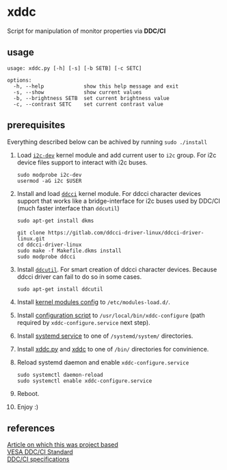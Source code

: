 # xddc

Script for manipulation of monitor properties via **DDC/CI**

## usage

```
usage: xddc.py [-h] [-s] [-b SETB] [-c SETC]

options:
  -h, --help             show this help message and exit
  -s, --show             show current values
  -b, --brightness SETB  set current brightness value
  -c, --contrast SETC    set current contrast value
```

## prerequisites

Everything described below can be achived by running `sudo ./install`

1. Load [`i2c-dev`](https://wiki.archlinux.org/title/I2C) kernel module and add current user to `i2c` group. For i2c device files support to interact with i2c buses.

    ```
    sudo modprobe i2c-dev
    usermod -aG i2c $USER
    ```

2. Install and load [`ddcci`](https://gitlab.com/ddcci-driver-linux/ddcci-driver-linux) kernel module. For ddcci character devices support that works like a bridge-interface for i2c buses used by DDC/CI (much faster interface than `ddcutil`)

    ```
    sudo apt-get install dkms

    git clone https://gitlab.com/ddcci-driver-linux/ddcci-driver-linux.git
    cd ddcci-driver-linux
    sudo make -f Makefile.dkms install
    sudo modprobe ddcci
    ```
3. Install [`ddcutil`](https://github.com/rockowitz/ddcutil). For smart creation of ddcci character devices. Because ddcci driver can fail to do so in some cases.

    ```
    sudo apt-get install ddcutil
    ```

4. Install [kernel modules config](xddc-fs-overlay/etc/modules-load.d/xddc.conf) to `/etc/modules-load.d/`.

5. Install [configuration script](xddc-fs-overlay/usr/local/bin/xddc-configure) to `/usr/local/bin/xddc-configure` (path required by `xddc-configure.service` next step).

6. Install [systemd service](xddc-fs-overlay/usr/local/lib/systemd/system/xddc-configure.service) to one of `/systemd/system/` directories.

7. Install [xddc.py](xddc-fs-overlay/usr/local/bin/xddc.py) and [xddc](xddc-fs-overlay/usr/local/bin/xddc) to one of `/bin/` directories for convinience.

8. Reload systemd daemon and enable `xddc-configure.service`

    ```
    sudo systemctl daemon-reload
    sudo systemctl enable xddc-configure.service
    ```

9. Reboot.

10. Enjoy :)

## references

[Article on which this was project based](https://toxblh.com/linux-upravliaiem-iarkostiu-monitora-s-poddierzhkoi-ddc-protokola/)\
[VESA DDC/CI Standard](https://glenwing.github.io/docs/VESA-DDCCI-1.1.pdf)\
[DDC/CI specifications](https://boichat.ch/nicolas/ddcci/specs.html)
